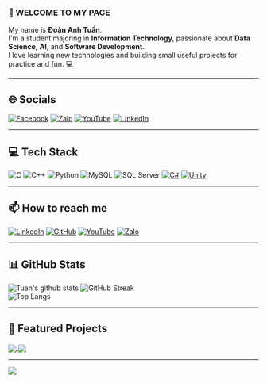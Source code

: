 ### 👋 WELCOME TO MY PAGE  
My name is **Đoàn Anh Tuấn**.  
I'm a student majoring in **Information Technology**, passionate about **Data Science**, **AI**, and **Software Development**.  
I love learning new technologies and building small useful projects for practice and fun. 💻  

---

## 🌐 Socials
[![Facebook](https://img.shields.io/badge/Facebook-%231877F2.svg?style=for-the-badge&logo=Facebook&logoColor=white)](https://www.facebook.com/profile.php?id=100053451282737&mibextid=ZbWKwL)
[![Zalo](https://img.shields.io/badge/Zalo-0068FF?style=for-the-badge&logo=zalo&logoColor=white)](https://zalo.me/0399848871)
[![YouTube](https://img.shields.io/badge/YouTube-%23FF0000.svg?style=for-the-badge&logo=YouTube&logoColor=white)](https://www.youtube.com/@MFS06MT)
[![LinkedIn](https://img.shields.io/badge/LinkedIn-%230077B5.svg?style=for-the-badge&logo=linkedin&logoColor=white)](https://www.linkedin.com/in/%C4%91o%C3%A0n-anh-tu%E1%BA%A5n-59604038b/)

---

## 💻 Tech Stack
![C](https://img.shields.io/badge/c-%2300599C.svg?style=for-the-badge&logo=c&logoColor=white)
![C++](https://img.shields.io/badge/c++-%2300599C.svg?style=for-the-badge&logo=c%2B%2B&logoColor=white)
![Python](https://img.shields.io/badge/python-3670A0?style=for-the-badge&logo=python&logoColor=ffdd54)
![MySQL](https://img.shields.io/badge/mysql-%2300f.svg?style=for-the-badge&logo=mysql&logoColor=white)
![SQL Server](https://img.shields.io/badge/SQL%20Server-CC2927?style=for-the-badge&logo=microsoft-sql-server&logoColor=white)
[![C#](https://img.shields.io/badge/C%23-239120?style=for-the-badge&logo=c-sharp&logoColor=white)]()
[![Unity](https://img.shields.io/badge/Unity-100000?style=for-the-badge&logo=unity&logoColor=white)]()

---

## 📫 How to reach me
[![LinkedIn](https://img.shields.io/badge/LinkedIn-%230077B5.svg?style=for-the-badge&logo=linkedin&logoColor=white)](https://www.linkedin.com/in/%C4%91o%C3%A0n-anh-tu%E1%BA%A5n-59604038b/)
[![GitHub](https://img.shields.io/badge/GitHub-100000?style=for-the-badge&logo=github&logoColor=white)](https://github.com/tuanda2309)
[![YouTube](https://img.shields.io/badge/YouTube-FF0000?style=for-the-badge&logo=youtube&logoColor=white)](https://www.youtube.com/@MFS06MT)
[![Zalo](https://img.shields.io/badge/Zalo-0068FF?style=for-the-badge&logo=zalo&logoColor=white)](https://zalo.me/0399848871)

---

## 📊 GitHub Stats
![Tuan's github stats](https://github-readme-stats.vercel.app/api?username=tuanda2309&show_icons=true&theme=tokyonight)
![GitHub Streak](https://github-readme-streak-stats.herokuapp.com/?user=tuanda2309&theme=tokyonight&hide_border=false)<br/>
![Top Langs](https://github-readme-stats.vercel.app/api/top-langs/?username=tuanda2309&layout=compact&theme=tokyonight)

---

## 🚀 Featured Projects
<a href="https://github.com/tuanda2309">
  <img align="center" src="https://github-readme-stats.vercel.app/api/pin/?username=tuanda2309&repo=Cat_1&theme=radical" />
</a>
<a href="https://github.com/tuanda2309">
  <img align="center" src="https://github-readme-stats.vercel.app/api/pin/?username=tuanda2309&repo=Cat_2&theme=merko" />
</a>

---

[![](https://visitcount.itsvg.in/api?id=tuanda2309&icon=0&color=0)](https://visitcount.itsvg.in)
